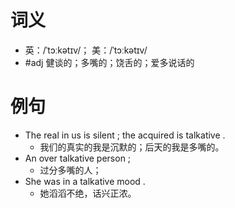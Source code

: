 # 词义
- 英：/ˈtɔːkətɪv/； 美：/ˈtɔːkətɪv/
- #adj 健谈的；多嘴的；饶舌的；爱多说话的
# 例句
- The real in us is silent ; the acquired is talkative .
	- 我们的真实的我是沉默的；后天的我是多嘴的。
- An over talkative person ;
	- 过分多嘴的人；
- She was in a talkative mood .
	- 她滔滔不绝，话兴正浓。
